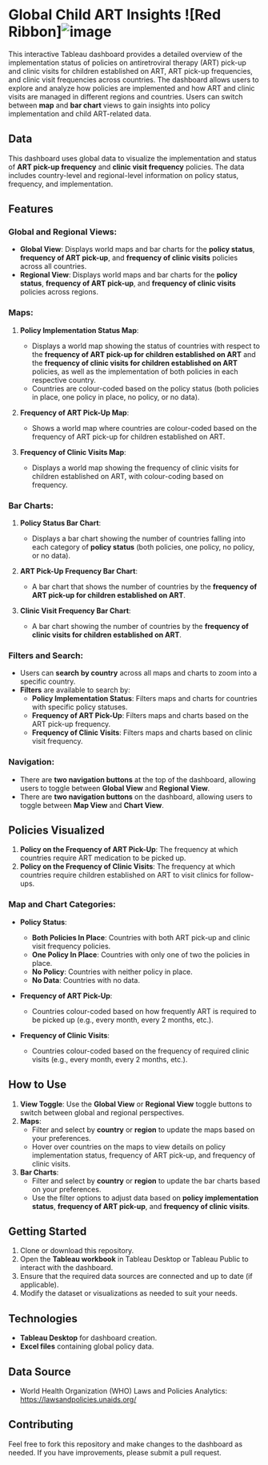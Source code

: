 # Global Child ART Insights ![Red Ribbon]![image](https://github.com/user-attachments/assets/868d3eee-0ac4-4965-b896-cac4dd3beb53)

This interactive Tableau dashboard provides a detailed overview of the implementation status of policies on antiretroviral therapy (ART) pick-up and clinic visits for children established on ART, ART pick-up frequencies, and clinic visit frequencies across countries. The dashboard allows users to explore and analyze how policies are implemented and how ART and clinic visits are managed in different regions and countries. Users can switch between **map** and **bar chart** views to gain insights into policy implementation and child ART-related data.

## Data

This dashboard uses global data to visualize the implementation and status of **ART pick-up frequency** and **clinic visit frequency** policies. The data includes country-level and regional-level information on policy status, frequency, and implementation.

## Features

### Global and Regional Views:
- **Global View**: Displays world maps and bar charts for the **policy status**, **frequency of ART pick-up**, and **frequency of clinic visits** policies across all countries.
- **Regional View**: Displays world maps and bar charts for the **policy status**, **frequency of ART pick-up**, and **frequency of clinic visits** policies across regions.

### Maps:
1. **Policy Implementation Status Map**: 
   - Displays a world map showing the status of countries with respect to the **frequency of ART pick-up for children established on ART** and the **frequency of clinic visits for children established on ART** policies, as well as the implementation of both policies in each respective country.
   - Countries are colour-coded based on the policy status (both policies in place, one policy in place, no policy, or no data).
   
2. **Frequency of ART Pick-Up Map**: 
   - Shows a world map where countries are colour-coded based on the frequency of ART pick-up for children established on ART.
   
3. **Frequency of Clinic Visits Map**: 
   - Displays a world map showing the frequency of clinic visits for children established on ART, with colour-coding based on frequency.

### Bar Charts:
1. **Policy Status Bar Chart**: 
   - Displays a bar chart showing the number of countries falling into each category of **policy status** (both policies, one policy, no policy, or no data).
   
2. **ART Pick-Up Frequency Bar Chart**: 
   - A bar chart that shows the number of countries by the **frequency of ART pick-up for children established on ART**.
   
3. **Clinic Visit Frequency Bar Chart**: 
   - A bar chart showing the number of countries by the **frequency of clinic visits for children established on ART**.

### Filters and Search:
- Users can **search by country** across all maps and charts to zoom into a specific country.
- **Filters** are available to search by:
  - **Policy Implementation Status**: Filters maps and charts for countries with specific policy statuses.
  - **Frequency of ART Pick-Up**: Filters maps and charts based on the ART pick-up frequency.
  - **Frequency of Clinic Visits**: Filters maps and charts based on clinic visit frequency.

### Navigation:
- There are **two navigation buttons** at the top of the dashboard, allowing users to toggle between **Global View** and **Regional View**.
- There are **two navigation buttons** on the dashboard, allowing users to toggle between **Map View** and **Chart View**.

## Policies Visualized

1. **Policy on the Frequency of ART Pick-Up**: The frequency at which countries require ART medication to be picked up.
2. **Policy on the Frequency of Clinic Visits**: The frequency at which countries require children established on ART to visit clinics for follow-ups.

### Map and Chart Categories:

- **Policy Status**: 
  - **Both Policies In Place**: Countries with both ART pick-up and clinic visit frequency policies.
  - **One Policy In Place**: Countries with only one of two the policies in place.
  - **No Policy**: Countries with neither policy in place.
  - **No Data**: Countries with no data.

- **Frequency of ART Pick-Up**:
  - Countries colour-coded based on how frequently ART is required to be picked up (e.g., every month, every 2 months, etc.).
  
- **Frequency of Clinic Visits**:
  - Countries colour-coded based on the frequency of required clinic visits (e.g., every month, every 2 months, etc.).

## How to Use

1. **View Toggle**: Use the **Global View** or **Regional View** toggle buttons to switch between global and regional perspectives.
2. **Maps**:
   - Filter and select by **country** or **region** to update the maps based on your preferences.
   - Hover over countries on the maps to view details on policy implementation status, frequency of ART pick-up, and frequency of clinic visits.
3. **Bar Charts**:
   - Filter and select by **country** or **region** to update the bar charts based on your preferences.
   - Use the filter options to adjust data based on **policy implementation status**, **frequency of ART pick-up**, and **frequency of clinic visits**.


## Getting Started

1. Clone or download this repository.
2. Open the **Tableau workbook** in Tableau Desktop or Tableau Public to interact with the dashboard.
3. Ensure that the required data sources are connected and up to date (if applicable).
4. Modify the dataset or visualizations as needed to suit your needs.

## Technologies

- **Tableau Desktop** for dashboard creation.
- **Excel files** containing global policy data.

## Data Source
- World Health Organization (WHO) Laws and Policies Analytics: https://lawsandpolicies.unaids.org/

## Contributing
Feel free to fork this repository and make changes to the dashboard as needed. If you have improvements, please submit a pull request.
